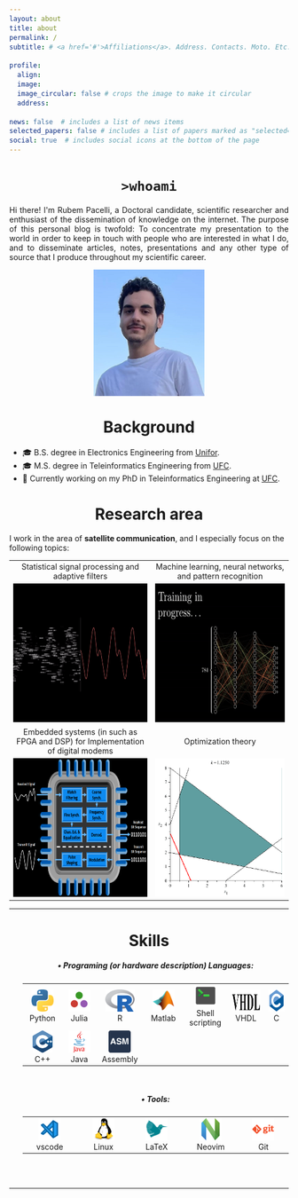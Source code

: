 ```yaml
---
layout: about
title: about
permalink: /
subtitle: # <a href='#'>Affiliations</a>. Address. Contacts. Moto. Etc.

profile:
  align: 
  image:
  image_circular: false # crops the image to make it circular
  address:

news: false  # includes a list of news items
selected_papers: false # includes a list of papers marked as "selected={true}"
social: true  # includes social icons at the bottom of the page
---
```

<h1 align="center"><code>>whoami</code> </h1>
<div class="row">
    <div class="col px-10 py-3">
        <p align="justify">Hi there! I'm Rubem Pacelli, a Doctoral candidate, scientific researcher and enthusiast of the dissemination of knowledge on the internet. The purpose of this personal blog is twofold: To concentrate my presentation to the world in order to keep in touch with people who are interested in what I do, and to disseminate articles, notes, presentations and any other type of source that I produce throughout my scientific career.</p>
    </div>
    <div class="col py-0">
        <p align='center'>
            <img align='center' style="width: 15vw; min-width: 200px;" src="assets/img/prof_pic.jpg">
        </p>
    </div>
</div>
<h1 align="center">Background</h1>
<ul>
  <li>🎓 B.S. degree in Electronics Engineering from <a href="https://unifor.br/">Unifor</a>.</li>
  <li>🎓 M.S. degree in Teleinformatics Engineering from <a href="http://www.ufc.br/">UFC</a>.</li>
  <li>🔬 Currently working on my PhD in Teleinformatics Engineering at <a href="http://www.ufc.br/">UFC</a>.</li>
</ul>
<h1 align="center">Research area</h1>
I work in the area of <b>satellite communication</b>, and I especially focus on the following topics:
<table align="center">
  <tr>
    <td align="center" width="250">Statistical signal processing and adaptive filters</td>
    <td align="center" width="350">Machine learning, neural networks, and pattern recognition</td>
  </tr>
  <tr>
    <td><img height="250" width="350" src="assets/img/figs/signal.gif"></td>
    <td valign="middle" align="center"><img height="250" width="350" src="assets/img/figs/mlp.gif"></td>
  </tr>
  <tr>
    <td width="350" align="center">Embedded systems (in such as FPGA and DSP) for Implementation of digital modems</td>
    <td width="350" align="center">Optimization theory</td>
  </tr>
  <tr>
    <td valign="top" align="center"><img height="250" width="350" src="assets/img/figs/embedded systems microprocessor.png"></td>
    <td valign="top" align="center"><img height="250" width="350" src="assets/img/figs/linear_programming.gif"></td>
  </tr>
 </table>
<hr>

<h1 align="center">Skills</h1>
<ul>
<p><h5 align="center">&bull; Programing (or hardware description) Languages:</h5></p>
    <table align="center">
        <tr>
            <td align="center" width="96">
                <a href="https://www.python.org/">
                    <img alt="python" height="40" src="assets/img/figs/python_colorful.svg" />
                </a>
                <br>Python
            </td>
            <td align="center" width="96">
                <a href="https://julialang.org/">
                    <img alt="Julia programming language" height="40" src="assets/img/figs/julia.svg"/>
                </a>
                <br>Julia
            </td>
            <td align="center" width="96">
                <a href="https://www.r-project.org/">
                    <img alt="R programming language" height="40" src="assets/img/figs/r_colorful.svg"/>
                </a>
                <br>R
            </td>
            <td align="center" width="96">
                <a href="https://www.mathworks.com/products/matlab.html">
                    <img alt="matlab" height="40" src="assets/img/figs/icons8-matlab.svg" />
                </a>
                <br>Matlab
            </td>
            <td align="center" width="96">
                <a href="https://en.wikipedia.org/wiki/Shell_script">
                    <img alt="Unix shell scripting" height="40" src="assets/img/figs/utilities-x-terminal.svg"/>
                </a>
                <br>Shell scripting
            </td>
            <td align="center" width="96">
                <a href="https://en.wikipedia.org/wiki/VHDL">
                    <img alt="VHDL" height="40" width="56" src="assets/img/figs/VHDL.jfif" />
                </a>
                <br>VHDL
            </td>
            <td align="center" width="96">
                <a href="https://en.wikipedia.org/wiki/C_(programming_language)">
                    <img alt="c" height="40" src="assets/img/figs/c_colorful.svg" />
                </a>
                <br>C
            </td>
        </tr>
        <tr>
            <td align="center" width="96">
                <a href="https://en.wikipedia.org/wiki/C%2B%2B">
                    <img alt="cpp" height="40" src="assets/img/figs/cpp_colorful.svg" />
                </a>
                <br>C++
            </td>
            <td align="center" width="96">
                <a href="https://en.wikipedia.org/wiki/Java_(programming_language)">
                    <img alt="java" height="40" src="assets/img/figs/java_colorful.svg" />
                </a>
                <br>Java
            </td>
            <td align="center" width="96">
                <a href="https://en.wikipedia.org/wiki/Assembly_language">
                    <img alt="assembly" height="40" src="assets/img/figs/assembly.png" />
                </a>
                <br>Assembly
            </td>
        </tr>
    </table>
<br>
<p><h5 align="center">&bull; Tools:</h5></p>
    <table align="center">
        <tr>
            <td align="center" width="96">
                <a href="https://code.visualstudio.com/">
                    <img alt="visual studio code" height="40" src="assets/img/figs/vscode_colorful.svg" />
                </a>
                <br>vscode
            </td>
            <td align="center" width="96">
                <a href="https://www.linux.org/">
                    <img alt="linux" height="40" src="assets/img/figs/linux_colorful.svg"  />
                </a>
                <br>Linux
            </td>
            <td align="center" width="96">
                <a href="https://www.latex-project.org/">
                    <img alt="latex" height="40" src="assets/img/figs/icons8-latex.svg" />
                </a>
                <br>LaTeX
            </td>
            <td align="center" width="96">
                <a href="https://neovim.io/">
                    <img alt="neovim" height="40" src="assets/img/figs/neovim.svg" />
                </a>
                <br>Neovim
            </td>
            <td align="center" width="96">
                <a href="https://git-scm.com/">
                    <img alt="git" height="40" src="assets/img/figs/git.svg" />
                </a>
                <br>Git
            </td>
        </tr>
    </table>
</ul>
<br>
<br>
<hr>
<!-- <details>
    <summary>More info</summary>
    <ul>
      <li>Professional contacts
          <ul>
            <li>
                <a href="http://lattes.cnpq.br/0717252455115225">
                    <img align="left" alt="rubem lattes" height="30" src="assets/img/figs/lattes.png" />
                </a>
            </li>
          </ul>
      </li>
      <br>
      <br>
      <li>Social contacts
          <ul>
            <li>
                <a href="https://www.youtube.com/channel/UCn1nfBWKVmvPvTsAH5Agf6Q">
                    <img align="left" alt="rubem youtube" height="30" src="assets/img/figs/youtube_colorful.svg" />
                </a>
            </li>
            <li>
                <a href="https://wakatime.com/@24ca7482-495c-4cc3-bd12-e60bd547d672">
                    <img align="left" alt="wakatime" height="30" src="assets/img/figs/wakatime.svg" />
                </a>
            </li>
          </ul>
      </li>
    </ul>
    <br>
</details> -->

<!-- Write your biography here. Tell the world about yourself. Link to your favorite [subreddit](http://reddit.com). You can put a picture in, too. The code is already in, just name your picture `prof_pic.jpg` and put it in the `img/` folder.

Put your address / P.O. box / other info right below your picture. You can also disable any these elements by editing `profile` property of the YAML header of your `_pages/about.md`. Edit `_bibliography/papers.bib` and Jekyll will render your [publications page](/al-folio/publications/) automatically.

Link to your social media connections, too. This theme is set up to use [Font Awesome icons](http://fortawesome.github.io/Font-Awesome/) and [Academicons](https://jpswalsh.github.io/academicons/), like the ones below. Add your Facebook, Twitter, LinkedIn, Google Scholar, or just disable all of them. -->
